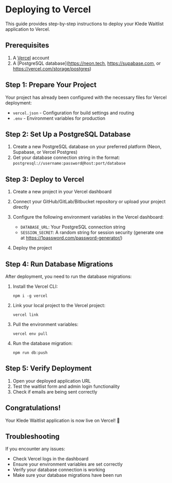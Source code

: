 # Deploying to Vercel

This guide provides step-by-step instructions to deploy your Klede Waitlist application to Vercel.

## Prerequisites

1. A [Vercel](https://vercel.com) account
2. A [PostgreSQL database](https://neon.tech, https://supabase.com, or https://vercel.com/storage/postgres)

## Step 1: Prepare Your Project

Your project has already been configured with the necessary files for Vercel deployment:

- `vercel.json` - Configuration for build settings and routing
- `.env` - Environment variables for production

## Step 2: Set Up a PostgreSQL Database

1. Create a new PostgreSQL database on your preferred platform (Neon, Supabase, or Vercel Postgres)
2. Get your database connection string in the format: `postgresql://username:password@host:port/database`

## Step 3: Deploy to Vercel

1. Create a new project in your Vercel dashboard
2. Connect your GitHub/GitLab/Bitbucket repository or upload your project directly
3. Configure the following environment variables in the Vercel dashboard:

   - `DATABASE_URL`: Your PostgreSQL connection string
   - `SESSION_SECRET`: A random string for session security (generate one at https://1password.com/password-generator/)

4. Deploy the project

## Step 4: Run Database Migrations

After deployment, you need to run the database migrations:

1. Install the Vercel CLI:
   ```
   npm i -g vercel
   ```

2. Link your local project to the Vercel project:
   ```
   vercel link
   ```

3. Pull the environment variables:
   ```
   vercel env pull
   ```

4. Run the database migration:
   ```
   npm run db:push
   ```

## Step 5: Verify Deployment

1. Open your deployed application URL
2. Test the waitlist form and admin login functionality
3. Check if emails are being sent correctly

## Congratulations!

Your Klede Waitlist application is now live on Vercel! 🎉

## Troubleshooting

If you encounter any issues:

- Check Vercel logs in the dashboard
- Ensure your environment variables are set correctly
- Verify your database connection is working
- Make sure your database migrations have been run